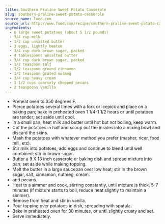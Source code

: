 ```yaml
---
title: Southern Praline Sweet Potato Casserole
slug: southern-praline-sweet-potato-casserole
source_name: Food.com
source_url: http://www.food.com/recipe/southern-praline-sweet-potato-casserole-39524
ingredients:
  - 6 large sweet potatoes (about 5 1/2 pounds)
  - 3/4 cup milk
  - 1/2 cup unsalted butter
  - 3 eggs, lightly beaten
  - 3/4 cup dark brown sugar, packed
  - 4 tablespoons unsalted butter
  - 3/4 cup dark brown sugar, packed
  - 1/2 teaspoon salt
  - 1/2 teaspoon ground cinnamon
  - 1/2 teaspoon grated nutmeg
  - 3/4 cup heavy cream
  - 1 1/2 cups coarsely chopped pecans
  - 2 teaspoons vanilla
---
```


* Preheat oven to 350 degrees F.
* Pierce potatoes several times with a fork or icepick and place on a baking pan; bake in preheated oven 1 1/4-1 1/2 hours or until potatoes are tender; set aside until cool.
* In a small pan, heat milk and butter until hot but not boiling; keep warm.
* Cut the potatoes in half and scoop out the insides into a mixing bowl and discard the skins.
* Mash the potatoes with whatever method you prefer (masher, ricer, food mill, etc).
* Stir milk into potatoes; add eggs and continue to blend until well combined; stir in brown sugar.
* Butter a 9 X 13 inch casserole or baking dish and spread mixture into pan; set aside while making topping.
* Melt the butter in a large saucepan over low heat; stir in the brown sugar, salt, cinnamon, nutmeg, cream.
* and pecans.
* Heat to a simmer and cook, stirring constantly, until mixture is thick, 5-7 minutes (if mixture starts to boil, reduce heat slightly to maintain a simmer).
* Remove from heat and stir in vanilla.
* Pour topping over potatoes in dish, spreading with spatula.
* Bake in preheated oven for 30 minutes, or until slightly crusty and set.
* Serve immediately.
